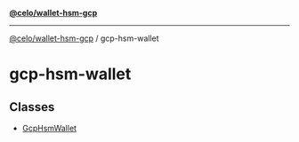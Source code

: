 [**@celo/wallet-hsm-gcp**](../README.md)

***

[@celo/wallet-hsm-gcp](../README.md) / gcp-hsm-wallet

# gcp-hsm-wallet

## Classes

- [GcpHsmWallet](classes/GcpHsmWallet.md)
